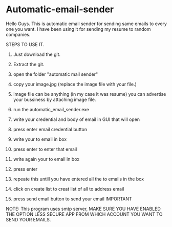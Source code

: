 # Automatic-email-sender
Hello Guys. This is automatic email sender for sending same emails to every one you want. I have been using it for sending my resume to random companies.

STEPS TO USE IT.

1) Just download the git.

2) Extract the git.

3) open the folder "automatic mail sender"

4) copy your image.jpg (replace the image file with your file.)

5) image file can be anything (in my case it was resume) you can advertise your bussiness by attaching image file.

6) run the automatic_email_sender.exe

7) write your credential and body of email in GUI that will open

8) press enter email credential button

9) write your to email in box

10) press enter to enter that email

11) write again your to email in box

12) press enter

13) repeate this untill you have entered all the to emails in the box

14) click on create list to creat list of all to address email

15) press send email button to send your email IMPORTANT 


NOTE: This program uses smtp server, MAKE SURE YOU HAVE ENABLED THE OPTION LESS SECURE APP FROM WHICH ACCOUNT YOU WANT TO SEND YOUR EMAILS.
